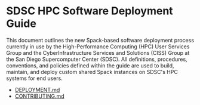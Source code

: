 # SDSC HPC Software Deployment Guide

This document outlines the new Spack-based software deployment process currently in use by the High-Performance Computing (HPC) User Services Group and the CyberInfrastructure Services and Solutions (CISS) Group at the San Diego Supercomputer Center (SDSC). All definitions, procedures, conventions, and policies defined within the guide are used to build, maintain, and deploy custom shared Spack instances on SDSC's HPC systems for end users. 

- [DEPLOYMENT.md](DEPLOYMENT.md)
- [CONTRIBUTING.md](CONTRIBUTING.md)
